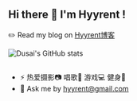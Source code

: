 ## Hi there 👋 I'm Hyyrent !

✏️ Read my blog on [Hyyrent博客](https://pizz33.github.io/) 

![Dusai's GitHub stats](https://github-readme-stats-git-masterrstaa-rickstaa.vercel.app/api?username=Pizz33&show_icons=true&theme=radical)

##  
- ⚡ 热爱摄影📷 唱歌🎤 游戏💻 健身🏃‍ 
- 💬 Ask me by hyyrent@gmail.com

